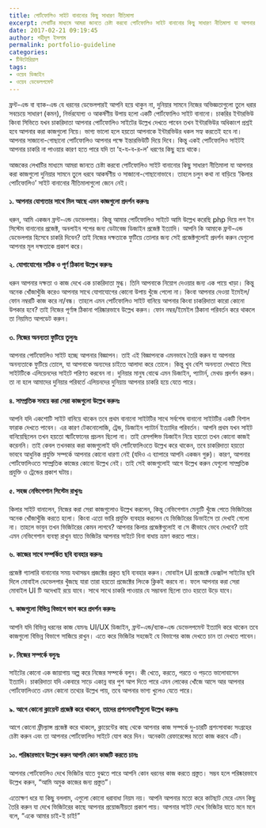```yaml
---
title: পোর্টফোলিও সাইট বানানোর কিছু সাধারণ নীতিমালা
excerpt: লেখাটির মাধ্যমে আমরা জানতে চেষ্টা করবো পোর্টফোলিও সাইট বানানোর কিছু সাধারণ নীতিমালা যা আপনার করা কাজগুলো দুনিয়ার সামনে তুলে ধরবে আকর্ষণীয় ও সাজানো-গোছানোভাবে।
date: 2017-02-21 09:19:45
author: শহীদুল ইসলাম
permalink: portfolio-guideline
categories:
- টিউটোরিয়াল
tags:
- ওয়েব ডিজাইন
- ওয়েব ডেভেলপমেন্ট
---
```


ফ্রন্ট-এন্ড বা ব্যাক-এন্ড যে ধরনের ডেভেলপারই আপনি হয়ে থাকুন না, দুনিয়ার সামনে নিজের অভিজ্ঞতাগুলো তুলে ধরার সবচেয়ে সাধারণ (কমন), নির্ভরযোগ্য ও আকর্ষণীয় উপায় হলো একটি পোর্টফোলিও সাইট বানানো। চাকরির ইন্টারভিউ কিংবা সিভিতে যখন চাকরিদাতা আপনার পোর্টফোলিও সাইটের উল্লেখ দেখতে পাবেন তখন ইন্টারভিউর অধিকাংশ প্রশ্নই হবে আপনার করা কাজগুলো নিয়ে। ভাগ্য ভালো হলে হয়তো আপনাকে ইন্টারভিউর ধকল সহ্য করতেই হবে না। আপনার সাজানো-গোছানো পোর্টফোলিও আপনার পক্ষে ইন্তারভিউটি দিয়ে দিবে। কিন্তু একই পোর্টফোলিও সাইটই আপনার চাকরি না পাওয়ার কারণ হতে পারে যদি তা ‘হ-য-ব-র-ল’ ধরণের কিছু হয়ে থাকে।

আজকের লেখাটির মাধ্যমে আমরা জানতে চেষ্টা করবো পোর্টফোলিও সাইট বানানোর কিছু সাধারণ নীতিমালা যা আপনার করা কাজগুলো দুনিয়ার সামনে তুলে ধরবে আকর্ষণীয় ও সাজানো-গোছানোভাবে। তাহলে চলুন কথা না বাড়িয়ে ‘কিলার পোর্টফোলিও’ সাইট বানানোর নীতিমালাগুলো জেনে নেই।

#### ১. আপনার যোগ্যতার সাথে মিল আছে এমন কাজগুলো প্রদর্শন করুনঃ
ধরুন, আমি একজন ফ্রন্ট-এন্ড ডেভেলপার। কিন্তু আমার পোর্টফোলিও সাইটে আমি উল্লেখ করেছি php দিয়ে লগ ইন সিস্টেম বানানোর প্রজেক্ট, অনলাইন শপের জন্য ডেটাবেজ ডিজাইন প্রজেক্ট ইত্যাদি। আপনি কি আমাকে ফ্রন্ট-এন্ড ডেভেলপার হিসেবে চাকরি দিবেন? তাই নিজের দক্ষতাকে ফুটিয়ে তোলার জন্য সেই প্রজেক্টগুলোই প্রদর্শন করুন যেগুলো আপনার মূল দক্ষতাকে প্রকাশ করে।

#### ২. যোগাযোগের সঠিক ও পূর্ণ ঠিকানা উল্লেখ করুনঃ
ধরুন আপনার দক্ষতা ও কাজ দেখে এক চাকরিদাতা মুগ্ধ। তিনি আপনাকে নিয়োগ দেওয়ার জন্য এক পায়ে খাড়া। কিন্তু অনেক খোঁজাখুঁজি করেও আপনার সাথে যোগাযোগের কোনো উপায় খুঁজে পেলো না। কিংবা আপনার দেওয়া ইমেইল/ফোন নম্বরটি কাজ করে না/বন্ধ। তাহলে এমন পোর্টফোলিও সাইট বানিয়ে আপনার কিংবা চাকরিদাতা কারো কোনো উপকার হবে? তাই নিজের পূর্ণাঙ্গ ঠিকানা পরিষ্কারভাবে উল্লেখ করুন। ফোন নম্বর/ইমেইল ঠিকানা পরিবর্তন করে থাকলে তা নিয়মিত আপডেট করুন।

#### ৩. নিজের অনন্যতা ফুটিয়ে তুলুনঃ
আপনার পোর্টফোলিও সাইট হচ্ছে আপনার বিজ্ঞাপন। তাই এই বিজ্ঞাপনকে এমনভাবে তৈরি করুন যা আপনার অনন্যতাকে ফুটিয়ে তোলে, যা আপনাকে অন্যদের চাইতে আলাদা করে তোলে। কিন্তু খুব বেশি অনন্যতা দেখাতে গিয়ে সাইটটিকে এলিয়েনদের সাইটে পরিণত করবেন না। দুনিয়ার মানুষ বোঝে এমন ডিজাইন, প্যাটার্ন, মেথড প্রদর্শন করুন। তা না হলে আমাদের দুনিয়ার পরিবর্তে এলিয়নদের দুনিয়ায় আপনার চাকরি হয়ে যেতে পারে।

#### ৪. সাম্প্রতিক সময়ে করা সেরা কাজগুলো উল্লেখ করুনঃ
আপনি যদি একশোটি সাইট বানিয়ে থাকেন তবে প্রথম বানানো সাইটটির সাথে সর্বশেষ বানানো সাইটটির একটি বিশাল ফারাক দেখতে পাবেন। এর কারণ টেকনোলোজি, ট্রেন্ড, ডিজাইন প্যাটার্ন ইত্যাদির পরিবর্তন। আপনি প্রথম যখন সাইট বানিয়েছিলেন তখন হয়তো স্মার্টফোনের প্রচলন ছিলো না। তাই রেসপন্সিভ ডিজাইন নিয়ে হয়তো তখন কোনো কাজই করেননি। তাই কেবল তখনকার করা কাজগুলোই যদি পোর্টফোলিওতে উল্লেখ করে থাকেন, তবে চাকরিদাতা হয়তো ভাববে আধুনিক প্রযুক্তি সম্পর্কে আপনার কোনো ধারণা নেই (যদিও এ ব্যাপারে আপনি একজন গুরু)। কারণ, আপনার পোর্টফোলিওতে সাম্প্রতিক কাজের কোনো উল্লেখ নেই। তাই সেই কাজগুলোই আগে উল্লেখ করুন যেগুলো সাম্প্রতিক প্রযুক্তি ও ট্রেন্ডের প্রকাশ ঘটায়।

#### ৫. সহজ নেভিগেশান সিস্টেম রাখুনঃ
কিলার সাইট বানালেন, নিজের করা সেরা কাজগুলোও উল্লেখ করলেন, কিন্তু নেভিগেশান মেন্যুটি খুঁজে পেতে ভিজিটরের অনেক খোঁজাখুঁজি করতে হলো। কিংবা এতো ভারি প্রযুক্তি ব্যবহার করলেন যে ভিজিটরের ডিভাইসে তা দেখাই গেলো না। তাহলে ভাবুন তখন ভিজিটরের কেমন লাগবে? আপনার কিলার প্রজেক্টগুলোই বা সে কীভাবে ভেবে দেখবে? তাই এমন নেভিগেশান ব্যবস্থা রাখুন যাতে ভিজিটর আপনার সাইটে বিনা বাধায় ভ্রমণ করতে পারে।

#### ৬. কাজের সাথে সম্পর্কিত ছবি ব্যবহার করুনঃ
প্রজেক্ট গ্যালারি বানানোর সময় যথাসম্ভব প্রজক্টের প্রকৃত ছবি ব্যবহার করুন। মোবাইল UI প্রজেক্টে ডেক্সটপ সাইটের ছবি দিলে মোবাইল ডেভেলপার খুঁজছে যারা তারা হয়তো প্রজেক্টের লিংকে ক্লিকই করবে না। ফলে আপনার করা সেরা মোবাইল UI টি অদেখাই রয়ে যাবে। সাথে সাথে চাকরি পাওয়ার যে সম্ভাবনা ছিলো তাও হয়তো উড়ে যাবে।

#### ৭. কাজগুলো বিভিন্ন বিভাগে ভাগ করে প্রদর্শন করুনঃ
আপনি যদি বিভিন্ন ধরনের কাজ যেমনঃ UI/UX ডিজাইন, ফ্রন্ট-এন্ড/ব্যাক-এন্ড ডেভেলপমেন্ট ইত্যাদি করে থাকেন তবে কাজগুলো বিভিন্ন বিভাগে সাজিয়ে রাখুন। এতে করে ভিজিটর সহজেই যে বিভাগের কাজ দেখতে চান তা দেখতে পাবেন।

#### ৮. নিজের সম্পর্কে বলুনঃ
সাইটের কোনো এক জায়াগায় অল্প করে নিজের সম্পর্কে বলুন। কী খেতে, করতে, পরতে ও পড়তে ভালোবাসেন ইত্যাদি। চাকরিদাতা যদি একবারে সাড়ে একান্ন বার পুশ আপ দিতে পারে এমন লোকের খোঁজে আসে আর আপনার পোর্টফোলিওতে এমন কোনো তথ্যের উল্লেখ পায়, তবে আপনার ভাগ্য খুলেও যেতে পারে।

#### ৯. আগে কোনো ক্লায়েন্ট প্রজেক্ট করে থাকলে, তাদের প্রশংসাবাণীগুলো উল্লেখ করুনঃ
আগে কোনো ফ্রীল্যান্স প্রজেক্ট করে থাকলে, ক্লায়েন্টের কাছ থেকে আপনার কাজ সম্পর্কে দু-চারটি প্রশংসাবাক্য সংগ্রহের চেষ্টা করুন এবং তা আপনার পোর্টফোলিও সাইটে যোগ করে দিন। অনেকটা রেফারেন্সের মতো কাজ করবে এটি।

#### ১০. পরিষ্কারভাবে উল্লেখ করুন আপনি কোন কাজটি করতে চানঃ
আপনার পোর্টফোলিও দেখে ভিজিটর যাতে বুঝতে পারে আপনি কোন ধরনের কাজ করতে প্রস্তুত। সম্ভব হলে পরিষ্কারভাবে উল্লেখ করুন, “আমি অমুক কাজের জন্য প্রস্তুত”।

এতোক্ষণ ধরে যা কিছু বললাম, এগুলো কোনো ধরাবাধা নিয়ম নয়। আপনি আপনার মতো করে কাটছাট মেরে এমন কিছু তৈরি করুন যা দেখে ভিজিটরের কাছে আপনার প্রয়োজনীয়তা প্রকাশ পায়। আপনার সাইট দেখে ভিজিটর যাতে মনে মনে বলে, “একে আমার চাই-ই চাই!”
